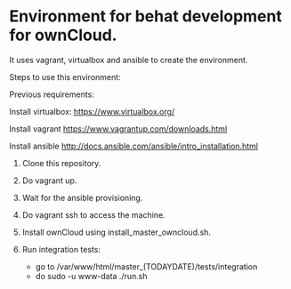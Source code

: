 # Environment for behat development for ownCloud.

It uses vagrant, virtualbox and ansible to create the environment.

Steps to use this environment:

Previous requirements:

Install virtualbox: https://www.virtualbox.org/

Install vagrant https://www.vagrantup.com/downloads.html

Install ansible http://docs.ansible.com/ansible/intro_installation.html


1. Clone this repository.

2. Do vagrant up.

3. Wait for the ansible provisioning.

4. Do vagrant ssh to access the machine.

5. Install ownCloud using install_master_owncloud.sh.

6. Run integration tests:
   - go to /var/www/html/master_(TODAYDATE)/tests/integration
   - do sudo -u www-data ./run.sh


   
